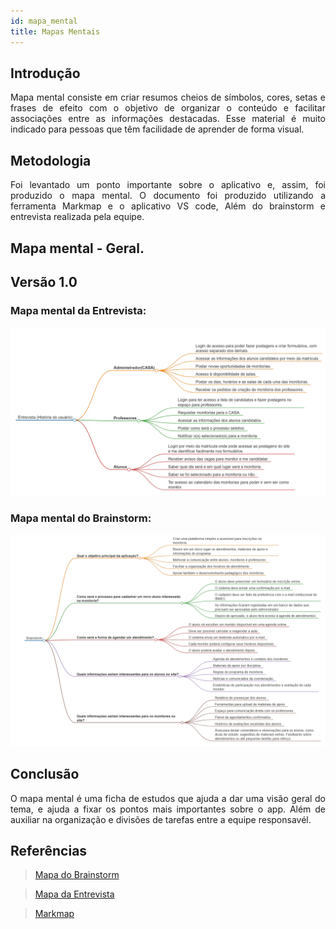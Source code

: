 ```yaml
---
id: mapa_mental
title: Mapas Mentais
---
```

 
## Introdução
 
<p align = "justify">
Mapa mental consiste em criar resumos cheios de símbolos, cores, setas e frases de efeito com o objetivo de organizar o conteúdo e facilitar associações entre as informações destacadas. Esse material é muito indicado para pessoas que têm facilidade de aprender de forma visual.
</p>
 
## Metodologia
 
<p align = "justify">
Foi levantado um ponto importante sobre o aplicativo e, assim, foi produzido o mapa mental. O documento foi produzido utilizando a ferramenta Markmap e o aplicativo VS code, Além do brainstorm e entrevista realizada pela equipe.
</p>
 
## Mapa mental - Geral.
 
## Versão 1.0
 
### Mapa mental da Entrevista:
 
![Entrevista](mapaEntrevista.png)
 
 
### Mapa mental do Brainstorm:
 
![Brainstorm](mapaBrainstorm.png)
 
## Conclusão
 
<p align = "justify">
O mapa mental é uma ficha de estudos que ajuda a dar uma visão geral do tema, e ajuda a fixar os pontos mais importantes sobre o app. Além de auxiliar na organização e divisões de tarefas entre a equipe responsavél.
</p>
 
## Referências
> <a href="http://127.0.0.1:5500/docs/design-thinking/mapabrainstorm.html" target="_blank">Mapa do Brainstorm</a>

> <a href="mapaEntrevista.md" target="_blank">Mapa da Entrevista</a>
 
> <a href="https://markmap.js.org" target="_blank">Markmap</a>


